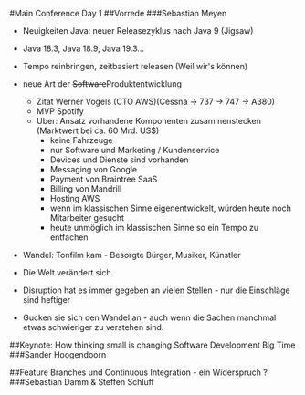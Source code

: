 #Main Conference Day 1
##Vorrede
###Sebastian Meyen
* Neuigkeiten Java: neuer Releasezyklus nach Java 9 (Jigsaw)
* Java 18.3, Java 18.9, Java 19.3...
* Tempo reinbringen, zeitbasiert releasen (Weil wir's können)

* neue Art der ~~Software~~Produktentwicklung
	* Zitat Werner Vogels (CTO AWS)(Cessna -> 737 -> 747 -> A380)
	* MVP Spotify
	* Uber: Ansatz vorhandene Komponenten zusammenstecken (Marktwert bei ca. 60 Mrd. US$)
		* keine Fahrzeuge
		* nur Software und Marketing / Kundenservice
		* Devices und Dienste sind vorhanden
		* Messaging von Google
		* Payment von Braintree SaaS
		* Billing von Mandrill
		* Hosting AWS
		* wenn im klassischen Sinne eigenentwickelt, würden heute noch Mitarbeiter gesucht
		* heute unmöglich im klassischen Sinne so ein Tempo zu entfachen
* Wandel: Tonfilm kam - Besorgte Bürger, Musiker, Künstler
* Die Welt verändert sich
* Disruption hat es immer gegeben an vielen Stellen - nur die Einschläge sind heftiger
* Gucken sie sich den Wandel an - auch wenn die Sachen manchmal etwas schwieriger zu verstehen sind.  

##Keynote: How thinking small is changing Software Development Big Time
###Sander Hoogendoorn

##Feature Branches und Continuous Integration - ein Widerspruch ?
###Sebastian Damm & Steffen Schluff


